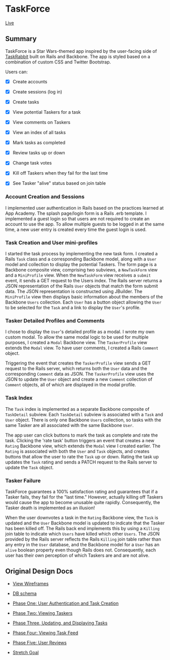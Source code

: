 # TaskForce

[Live][live]

[live]: http://taskforce.elliotreed.com

## Summary
TaskForce is a Star Wars-themed app inspired by the user-facing side of [TaskRabbit][taskrabbit] built on Rails and Backbone. The app is styled based on a combination of custom CSS and Twitter Bootstrap.

[taskrabbit]: http://www.taskrabbit.com

Users can:

- [X] Create accounts
- [X] Create sessions (log in)
- [X] Create tasks
- [X] View potential Taskers for a task
- [X] View comments on Taskers
- [X] View an index of all tasks
- [X] Mark tasks as completed
- [X] Review tasks up or down
- [X] Change task votes
- [X] Kill off Taskers when they fail for the last time
- [X] See Tasker "alive" status based on join table


### Account Creation and Sessions
I implemented user authentication in Rails based on the practices learned at
App Academy. The splash page/login form is a Rails .erb template. I implemented
a guest login so that users are not required to create an account to use the
app. To allow multiple guests to be logged in at the same time, a new user entry
is created every time the guest login is used.

### Task Creation and User mini-profiles
I started the task process by implementing the new task form. I created a
Rails `Task` class and a corresponding Backbone model, along with a `User` model and
collection to display the potential Taskers. The form page is a Backbone
composite view, comprising two subviews, a `NewTaskForm` view and a `MiniProfile`
view. When the `NewTaskForm` view receives a `submit` event, it sends a GET request
to the Users index. The Rails server returns a JSON representation of the Rails `User`
objects that match the form submit data. The JSON representation is constructed using
JBuilder. The `MiniProfile` view then displays basic information about the members
of the Backbone `Users` collection. Each `User` has a button object allowing the
`User` to be selected for the `Task` and a link to display the `User`'s profile.


### Tasker Detailed Profiles and Comments
I chose to display the `User`'s detailed profile as a modal. I wrote my own custom
modal. To allow the same modal logic to be used for multiple purposes, I created
a `Modal` Backbone view. The `TaskerProfile` view extends the `Modal` view. To
have user comments, I created a Rails `Comment` object.

Triggering the event that creates the `TaskerProfile` view sends a GET request
to the Rails server, which returns both the `User` data and the corresponding
`Comment` data as JSON. The `TaskerProfile` view uses the JSON to update the
`User` object and create a new `Comment` collection of `Comment` objects, all
of which are displayed in the modal profile.

### Task Index
The `Task` index is implemented as a separate Backbone composite of `TaskDetail`
subview. Each `TaskDetail` subview is associated with a `Task` and `User` object.
There is only one Backbone `Users` collection, so tasks with the same Tasker are
all associated with the same Backbone `User`.

The app user can click buttons to mark the task as complete and rate the task.
Clicking the 'rate task' button triggers an event that creates a new `Rating` Backbone
view, which extends the `Modal` view I created earlier. The `Rating` is associated
with both the `User` and `Task` objects, and creates buttons that allow the user
to rate the `Task` up or down.  Rating the task up updates the `Task` rating
and sends a PATCH request to the Rails server to update the `Task` object.

### Tasker Failure
TaskForce guarantees a 100% satisfaction rating and guarantees that if a Tasker
fails, they fail for the "last time." However, actually killing off Taskers would cause
the app to become unusable quite rapidly. Consequently, the Tasker death is implemented
as an illusion!

When the user downvotes a task in the `Rating` Backbone view, the `Task` is updated
and the `User` Backbone model is updated to indicate that the Tasker has been killed
off. The Rails back end implements this by using a `Killing` join table
to indicate which `Users` have killed which other `Users`. The JSON provided by
the Rails server reflects the Rails `Killing` join table rather than any entry
in the `User` database, and the Backbone model for a `User` has an `alive`
boolean property even though Rails does not. Consequently, each user has their
own perception of which Taskers are and are not alive.

## Original Design Docs
* [View Wireframes][views]
* [DB schema][schema]

* [Phase One: User Authentication and Task Creation][phase-one]
* [Phase Two: Viewing Taskers][phase-two]
* [Phase Three, Updating, and Displaying Tasks][phase-three]
* [Phase Four: Viewing Task Feed][phase-four]
* [Phase Five: User Reviews][phase-five]
* [Stretch Goal][stretch]

[views]: ./docs/views.md
[schema]: ./docs/schema.md

[phase-one]: ./docs/phases/phase1.md
[phase-two]: ./docs/phases/phase2.md
[phase-three]: ./docs/phases/phase3.md
[phase-four]: ./docs/phases/phase4.md
[phase-five]: ./docs/phases/phase5.md
[stretch]: ./docs/phases.stretch.md
